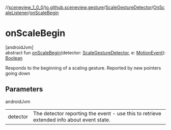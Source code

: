 //[sceneview_1_0_0](../../../../index.md)/[io.github.sceneview.gesture](../../index.md)/[ScaleGestureDetector](../index.md)/[OnScaleListener](index.md)/[onScaleBegin](on-scale-begin.md)

# onScaleBegin

[androidJvm]\
abstract fun [onScaleBegin](on-scale-begin.md)(detector: [ScaleGestureDetector](../index.md), e: [MotionEvent](https://developer.android.com/reference/kotlin/android/view/MotionEvent.html)): [Boolean](https://kotlinlang.org/api/latest/jvm/stdlib/kotlin/-boolean/index.html)

Responds to the beginning of a scaling gesture. Reported by new pointers going down

## Parameters

androidJvm

| | |
|---|---|
| detector | The detector reporting the event - use this to retrieve extended info about event state. |
